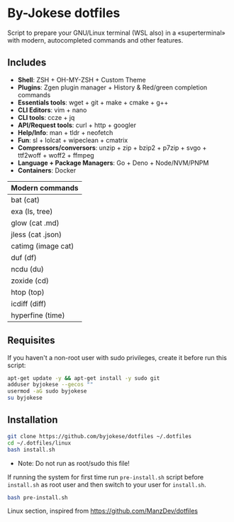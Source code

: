 # By-Jokese dotfiles

Script to prepare your GNU/Linux terminal (WSL also) in a «superterminal» with modern, autocompleted commands and other features.

## Includes

- **Shell**: ZSH + OH-MY-ZSH + Custom Theme
- **Plugins**: Zgen plugin manager + History & Red/green completion commands
- **Essentials tools**: wget + git + make + cmake + g++
- **CLI Editors**: vim + nano
- **CLI tools**: ccze + jq
- **API/Request tools**: curl + http + googler
- **Help/Info**: man + tldr + neofetch
- **Fun**: sl + lolcat + wipeclean + cmatrix
- **Compressors/conversors**: unzip + zip + bzip2 + p7zip + svgo + ttf2woff + woff2 + ffmpeg
- **Language + Package Managers**: Go + Deno + Node/NVM/PNPM
- **Containers**: Docker

| **Modern commands** |
|-|
| bat (cat) |
| exa (ls, tree) |
| glow (cat .md) |
| jless (cat .json) |
| catimg (image cat) |
| duf (df) |
| ncdu (du) |
| zoxide (cd) |
| htop (top) |
| icdiff (diff) |
| hyperfine (time) |

## Requisites

If you haven't a non-root user with sudo privileges, create it before run this script:

```bash
apt-get update -y && apt-get install -y sudo git
adduser byjokese --gecos ""
usermod -aG sudo byjokese
su byjokese
```

## Installation

```bash
git clone https://github.com/byjokese/dotfiles ~/.dotfiles
cd ~/.dotfiles/linux
bash install.sh
```

* Note: Do not run as root/sudo this file!

If running the system for first time run `pre-install.sh` script before `install.sh` as root user and then switch to your user for `install.sh`.

```bash
bash pre-install.sh
```

Linux section, inspired from https://github.com/ManzDev/dotfiles
